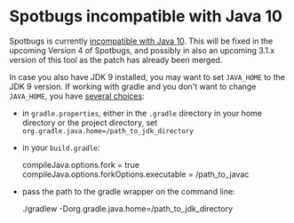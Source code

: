 # Spotbugs incompatible with Java 10

Spotbugs is currently [incompatible with Java 10](https://github.com/spotbugs/spotbugs/issues/593). This will be fixed in the upcoming Version 4 of Spotbugs, and possibly in also an upcoming 3.1.x version of this tool as the patch has already been merged.

In case you also have JDK 9 installed, you may want to set `JAVA_HOME` to the JDK 9 version. If working with gradle and you don't want to change `JAVA_HOME`, you have [several choices](https://stackoverflow.com/questions/18487406/how-do-i-tell-gradle-to-use-specific-jdk-version?utm_medium=organic&utm_source=google_rich_qa&utm_campaign=google_rich_qa):

 * in `gradle.properties`, either in the `.gradle` directory in your home directory or the project directory, set `org.gradle.java.home=/path_to_jdk_directory`
 
 * in your `build.gradle`:
    
    compileJava.options.fork = true
    compileJava.options.forkOptions.executable = /path_to_javac

 * pass the path to the gradle wrapper on the command line:
   
    ./gradlew -Dorg.gradle.java.home=/path_to_jdk_directory
   
